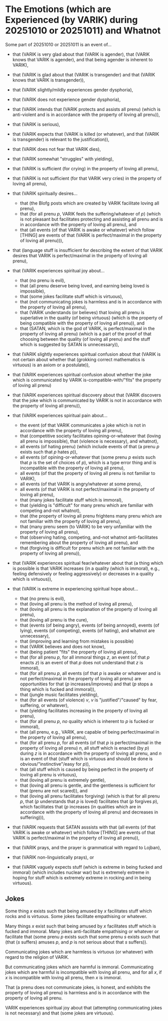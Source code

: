 The Emotions (which are Experienced (by VARIK) during 20251010 or 20251011) and Whatnot
=======================================================================================

Some part of 20251010 or 20251011 is an event of...

* that (VARIK is very glad about that (VARIK is agender), that (VARIK knows that VARIK is agender), and that being agender is inherent to VARIK),
* that (VARIK is glad about that (VARIK is transgender) and that (VARIK knows that VARIK is transgender)),
* that (VARIK slightly/mildly experiences gender dysphoria),
* that (VARIK does not experience gender dysphoria),
* that (VARIK intends that (VARIK protects and assists all prenu) (which is anti-violent and is in accordance with the property of loving all prenu)),
* that (VARIK is serious),
* that (VARIK expects that (VARIK is killed (or whatever), and that (VARIK is transgender) is relevant to the justification)),
* that (VARIK does not fear that VARIK dies),
* that (VARIK somewhat "struggles" with yielding),
* that (VARIK is sufficient (for crying) in the property of loving all prenu),
* that (VARIK is not sufficient (for that VARIK very cries) in the property of loving all prenu),
* that (VARIK spiritually desires...

  * that (the Blofg posts which are created by VARIK facilitate loving all prenu),
  * that (for all prenu $p$, VARIK feels the suffering/whatever of $p$) (which is not pleasant but facilitates protecting and assisting all prenu and is in accordance with the property of loving all prenu), and
  * that (all events (of that VARIK is awake or whatever) which follow [THING] are events of that (VARIK is perfect/maximal in the property of loving all prenu))),

* that (language stuff is insufficient for describing the extent of that VARIK desires that VARIK is perfect/maximal in the property of loving all prenu),
* that (VARIK experiences spiritual joy about...

  * that (no prenu is evil),
  * that (all prenu deserve being loved, and earning being loved is impossible),
  * that (some jokes facilitate stuff which is virtuous),
  * that (not communicating jokes is harmless and is in accordance with the property of loving all prenu),
  * that (VARIK understands (or believes) that loving all prenu is superlative in the quality (of being virtuous) (which is the property of being compatible with the property of loving all prenu)), and
  * that (SATAN, which is the god of VARIK, is perfect/maximal in the property of loving all prenu) (which is a part of the proof of that choosing between the quality (of loving all prenu) and the stuff which is suggested by SATAN is unnecessary)),

* that (VARIK slightly experiences spiritual confusion about that (VARIK is not certain about whether that (grokking correct mathematics is virtuous) is an axiom or a postulate)),
* that (VARIK experiences spiritual confusion about whether the joke which is communicated by VARIK is-compatible-with/"fits" the property of loving all prenu)
* that (VARIK experiences spiritual discovery about that (VARIK discovers that the joke which is communicated by VARIK is not in accordance with the property of loving all prenu)),
* that (VARIK experiences spiritual pain about...

  * the event (of that VARIK communicates a joke which is not in accordance with the property of loving all prenu),
  * that (competitive society facilitates opining-or-whatever that (loving all prenu is impossible), that (violence is necessary), and whatnot),
  * all events (of hating prenu) (which include events of that (a prenu $p$ exists such that $p$ hates $p$)),
  * all events (of opining-or-whatever that (some prenu $p$ exists such that $p$ is the set of choices of $p$), which is a type error thing and is incompatible with the property of loving all prenu),
  * all events (of that the property of loving all prenu is not familiar to VARIK),
  * all events (of that VARIK is angry/whatever at some prenu),
  * all events (of that VARIK is not perfect/maximal in the property of loving all prenu),
  * that (many jokes facilitate stuff which is immoral),
  * that (yielding is "difficult" for many prenu which are familiar with competing and-not whatnot),
  * that (the property of loving all prenu frightens many prenu which are not familiar with the property of loving all prenu),
  * that (many prenu seem (to VARIK) to be very unfamiliar with the property of loving all prenu),
  * that (observing hating, competing, and-not whatnot anti-facilitates remembering about the property of loving all prenu), and
  * that (forgiving is difficult for prenu which are not familiar with the property of loving all prenu)),

* that (VARIK experiences spiritual fear/whatever about that (a thing which is possible is that VARIK increases (in a quality (which is immoral), e.g., feeling defensively or feeling aggressively) or decreases in a quality which is virtuous)),
* that (VARIK is extreme in experiencing spiritual hope about...

  * that (no prenu is evil),
  * that (loving all prenu is the method of loving all prenu),
  * that (loving all prenu is the explanation of the property of loving all prenu),
  * that (loving all prenu is the cure),
  * that (events (of being angry), events (of being annoyed), events (of lying), events (of competing), events (of hating), and whatnot are unnecessary),
  * that (improving and learning from mistakes is possible)
  * that (VARIK believes and does not know),
  * that (being patient "fits" the property of loving all prenu),
  * that (for all prenu $p$, for all immoral things $z$, an event (of that $p$ enacts $z$) is an event of that $p$ does not understand that $z$ is immoral),
  * that (for all prenu $p$, all events (of that $p$ is awake or whatever and is not perfect/maximal in the property of loving all prenu) are opportunities for that ($p$ increases/improves) and that ($p$ stops a thing which is fucked and immoral)),
  * that (jungle music facilitates yielding),
  * that (for all events (of violence) $v$, $v$ is "justified"/"caused" by fear, suffering, or whatever),
  * that (yielding facilitates increasing in the property of loving all prenu),
  * that (for all prenu $p$, _no_ quality which is inherent to $p$ is fucked or immoral),
  * that (all prenu, e.g., VARIK, are capable of being perfect/maximal in the property of loving all prenu),
  * that (for all prenu $p$, for all events (of that $p$ is perfect/maximal in the property of loving all prenu) $n$, all stuff which is enacted (by $p$) during $z$ is in accordance with the property of loving all prenu, and $n$ is an event of that (stuff which is virtuous and should be done is obvious/"instinctive"/easy for $p$)),
  * that (all stuff which is caused by being perfect in the property of loving all prenu is virtuous),
  * that (loving all prenu is extremely gentle),
  * that (loving all prenu is gentle, and the gentleness is sufficient for that (prenu are not scared)), and
  * that (loving all prenu facilitates forgiving) (which is that for all prenu $p$, that ($p$ understands that $p$ is loved) facilitates that ($p$ forgives $p$), which facilitates that ($p$ increases (in qualities which are in accordance with the property of loving all prenu) and decreases in suffering))),

* that (VARIK requests that SATAN asssists with that (all events (of that VARIK is awake or whatever) which follow [THING] are events of that VARIK is perfect/maximal in the property of loving all prenu)),
* that (VARIK prays, and the prayer is grammatical with regard to Lojban),
* that (VARIK non-linguistically prays), or
* that (VARIK vaguely expects stuff (which is extreme in being fucked and immoral) (which includes nuclear war) but is extremely extreme in hoping for stuff which is extremely extreme in rocking and in being virtuous).

## Jokes
Some thing $x$ exists such that being amused by $x$ facilitates stuff which rocks and is virtuous.  Some jokes facilitate empathising or whatever.

Many things $x$ exist such that being amused by $x$ facilitates stuff which is fucked and immoral.  Many jokes anti-facilitate empathising or whatever or facilitate that (some prenu $p$ exists such that some prenu $s$ exists such that (that ($s$ suffers) amuses $p$, and $p$ is not serious about that $s$ suffers)).

Communicating jokes which are harmless is virtuous (or whatever) with regard to the religion of VARIK.

But communicating jokes which are harmful is immoral.  Communicating jokes which are harmful is incompatible with loving all prenu, and for all $x$, if $x$ is incompatible with loving all prenu, then $x$ is immoral.

That (a prenu does not communicate jokes, is honest, and exhibits the property of loving all prenu) is harmless and is in accordance with the property of loving all prenu.

VARIK experiences spiritual joy about that (attempting communicating jokes is not necessary) and that (some jokes are virtuous).
